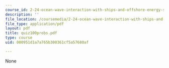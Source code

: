 ```yaml
---
course_id: 2-24-ocean-wave-interaction-with-ships-and-offshore-energy-systems-13-022-spring-2002
description: ''
file_location: /coursemedia/2-24-ocean-wave-interaction-with-ships-and-offshore-energy-systems-13-022-spring-2002/000951d1a7a765b300361cf5a57680af_quiz100probs.pdf
file_type: application/pdf
layout: pdf
title: quiz100probs.pdf
type: course
uid: 000951d1a7a765b300361cf5a57680af

---
```

None
